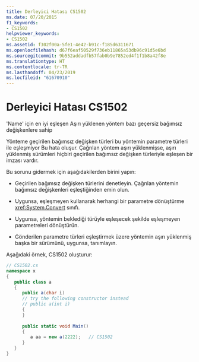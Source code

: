```yaml
---
title: Derleyici Hatası CS1502
ms.date: 07/20/2015
f1_keywords:
- CS1502
helpviewer_keywords:
- CS1502
ms.assetid: f302f00a-5fe1-4e42-b91c-f185d6311671
ms.openlocfilehash: d67f6eaf50529f736eb11865a53db96c91d5e6bd
ms.sourcegitcommit: 9b552addadfb57fab0b9e7852ed4f1f1b8a42f8e
ms.translationtype: HT
ms.contentlocale: tr-TR
ms.lasthandoff: 04/23/2019
ms.locfileid: "61670910"
---
```

# <a name="compiler-error-cs1502"></a>Derleyici Hatası CS1502
'Name' için en iyi eşleşen Aşırı yüklenen yöntem bazı geçersiz bağımsız değişkenlere sahip  
  
 Yönteme geçirilen bağımsız değişken türleri bu yöntemin parametre türleri ile eşleşmiyor Bu hata oluşur. Çağrılan yöntem aşırı yüklenmişse, aşırı yüklenmiş sürümleri hiçbiri geçirilen bağımsız değişken türleriyle eşleşen bir imzası vardır.  
  
 Bu sorunu gidermek için aşağıdakilerden birini yapın:  
  
- Geçirilen bağımsız değişken türlerini denetleyin. Çağrılan yöntemin bağımsız değişkenleri eşleştiğinden emin olun.  
  
- Uygunsa, eşleşmeyen kullanarak herhangi bir parametre dönüştürme <xref:System.Convert> sınıfı.  
  
- Uygunsa, yöntemin beklediği türüyle eşleşecek şekilde eşleşmeyen parametreleri dönüştürün.  
  
- Gönderilen parametre türleri eşleştirmek üzere yöntemin aşırı yüklenmiş başka bir sürümünü, uygunsa, tanımlayın.  
  
 Aşağıdaki örnek, CS1502 oluşturur:  
  
```csharp  
// CS1502.cs  
namespace x  
{  
   public class a  
   {  
      public a(char i)  
      // try the following constructor instead  
      // public a(int i)  
      {  
      }  
  
      public static void Main()  
      {  
         a aa = new a(2222);   // CS1502  
      }  
   }  
}  
```
